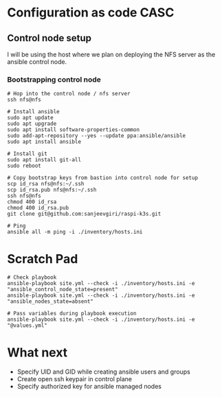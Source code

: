 # Configuration as code CASC

## Control node setup
I will be using the host where we plan on deploying the NFS server as the ansible control node. 

### Bootstrapping control node
```shell
# Hop into the control node / nfs server
ssh nfs@nfs

# Install ansible
sudo apt update
sudo apt upgrade
sudo apt install software-properties-common
sudo add-apt-repository --yes --update ppa:ansible/ansible
sudo apt install ansible

# Install git
sudo apt install git-all
sudo reboot

# Copy bootstrap keys from bastion into control node for setup
scp id_rsa nfs@nfs:~/.ssh
scp id_rsa.pub nfs@nfs:~/.ssh
ssh nfs@nfs
chmod 400 id_rsa
chmod 400 id_rsa.pub
git clone git@github.com:sanjeevgiri/raspi-k3s.git

# Ping
ansible all -m ping -i ./inventory/hosts.ini
```


# Scratch Pad
```shell
# Check playbook
ansible-playbook site.yml --check -i ./inventory/hosts.ini -e "ansible_control_node_state=present"
ansible-playbook site.yml --check -i ./inventory/hosts.ini -e "ansible_nodes_state=absent"

# Pass variables during playbook execution
ansible-playbook site.yml --check -i ./inventory/hosts.ini -e "@values.yml"

```

# What next
- Specify UID and GID while creating ansible users and groups
- Create open ssh keypair in control plane
- Specify authorized key for ansible managed nodes
